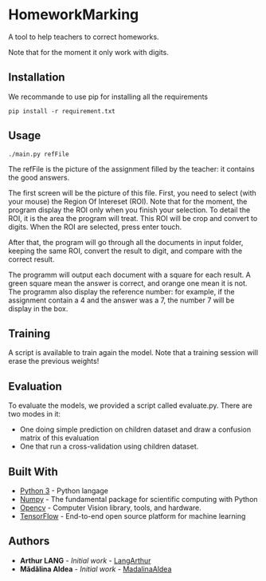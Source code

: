 # HomeworkMarking
A tool to help teachers to correct homeworks.

Note that for the moment it only work with digits.

## Installation
We recommande to use pip for installing all the requirements

```
pip install -r requirement.txt
```

## Usage

```
./main.py refFile
```

The refFile is the picture of the assignment filled by the teacher: it contains the good answers.

The first screen will be the picture of this file. First, you need to select (with your mouse) the Region Of Intereset (ROI). Note that for the moment, the program display the ROI only when you finish your selection.
To detail the ROI, it is the area the program will treat. This ROI will be crop and convert to digits.
When the ROI are selected, press enter touch.

After that, the program will go through all the documents in input folder, keeping the same ROI, convert the result to digit, and compare with the correct result.

The programm will output each document with a square for each result. A green square mean the answer is correct, and orange one mean it is not.
The programm also display the reference number: for example, if the assignment contain a 4 and the answer was a 7, the number 7 will be display in the box.

## Training

A script is available to train again the model. Note that a training session will erase the previous weights!

## Evaluation

To evaluate the models, we provided a script called evaluate.py. There are two modes in it:
- One doing simple prediction on children dataset and draw a confusion matrix of this evaluation
- One that run a cross-validation using children dataset.

## Built With

* [Python 3](https://www.python.org) - Python langage
* [Numpy](https://numpy.org) - The fundamental package for scientific computing with Python
* [Opencv](https://opencv.org) - Computer Vision library, tools, and hardware.
* [TensorFlow](https://www.tensorflow.org) - End-to-end open source platform for machine learning

## Authors

* **Arthur LANG** - *Initial work* - [LangArthur](https://github.com/LangArthur)
* **Mădălina Aldea** - *Initial work* - [MadalinaAldea](https://github.com/MadalinaAldea)

